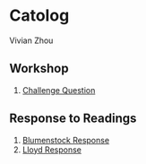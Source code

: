 # Catolog

Vivian Zhou

## Workshop

1. [Challenge Question](https://github.com/Vivian-Zhou-1027/workshop1/blob/master/Challenge_Question.png)


## Response to Readings

1. [Blumenstock Response](https://github.com/Vivian-Zhou-1027/workshop1/blob/master/blumenstock.md)
2. [Lloyd Response](https://github.com/Vivian-Zhou-1027/workshop1/blob/master/Lloyd.md)
